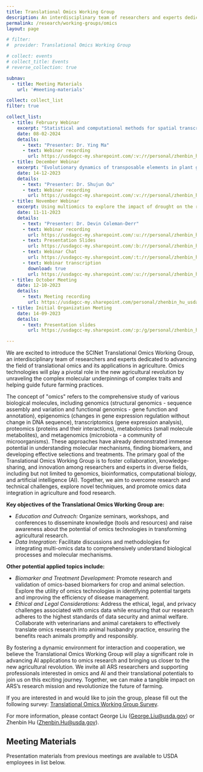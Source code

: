 ```yaml
---
title: Translational Omics Working Group
description: An interdisciplinary team of researchers and experts dedicated to advancing the field of translational omics and its applications in agriculture
permalink: /research/working-groups/omics
layout: page

# filter:
#  provider: Translational Omics Working Group

# collect: events
# collect_title: Events
# reverse_collection: true

subnav:
  - title: Meeting Materials
    url: '#meeting-materials'

collect: collect_list
filter: true

collect_list:
  - title: February Webinar
    excerpt: "Statistical and computational methods for spatial transcriptomics data analysis"
    date: 08-02-2024
    details:
      - text: "Presenter: Dr. Ying Ma"
      - text: Webinar recording
        url: https://usdagcc-my.sharepoint.com/:v:/r/personal/zhenbin_hu_usda_gov/Documents/Yingma_2.8.2024/GMT20240208-155809_Recording_1920x1080.mp4?csf=1&web=1
  - title: December Webinar
    excerpt: "Evolutionary dynamics of transposable elements in plant genomes"
    date: 14-12-2023
    details:
      - text: "Presenter: Dr. Shujun Ou"
      - text: Webinar recording
        url: https://usdagcc-my.sharepoint.com/:v:/r/personal/zhenbin_hu_usda_gov/Documents/Working_group12142023/GMT20231214-160001_Recording_1920x1200.mp4?csf=1&web=1
  - title: November Webinar
    excerpt: Using multiomics to explore the impact of drought on the root microbiome
    date: 11-11-2023
    details: 
      - text: "Presenter: Dr. Devin Coleman-Derr"
      - text: Webinar recording
        url: https://usdagcc-my.sharepoint.com/:u:/r/personal/zhenbin_hu_usda_gov/Documents/Devin_11.9.2023/GMT20231109-160005_Recording.m4a?csf=1&web=1
      - text: Presentation Slides
        url: https://usdagcc-my.sharepoint.com/:b:/r/personal/zhenbin_hu_usda_gov/Documents/Devin_11.9.2023/2023%20SCINet%20%20Seminar.pdf?csf=1&web=1&e=B5l3gF
      - text: Webinar Chat
        url: https://usdagcc-my.sharepoint.com/:t:/r/personal/zhenbin_hu_usda_gov/Documents/Devin_11.9.2023/GMT20231109-160005_Recording.txt?csf=1&web=1&e=RnA2ON
      - text: Webinar transcription
        download: true
        url: https://usdagcc-my.sharepoint.com/:u:/r/personal/zhenbin_hu_usda_gov/Documents/Devin_11.9.2023/GMT20231109-160005_Recording.transcript.vtt?csf=1&web=1&e=fVSYH0
  - title: October Meeting
    date: 12-10-2023
    details: 
      - text: Meeting recording
        url: https://usdagcc-my.sharepoint.com/personal/zhenbin_hu_usda_gov/_layouts/15/stream.aspx?id=%2Fpersonal%2Fzhenbin_hu_usda_gov%2FDocuments%2FGMT20231012-145931_Recording_1920x1200%2Emp4
  - title: Initial Organization Meeting
    date: 14-09-2023
    details: 
      - text: Presentation slides
        url: https://usdagcc-my.sharepoint.com/:p:/g/personal/zhenbin_hu_usda_gov/EY5hplNYaDZAkG4fapkIarAB21t6wlyBXm0djmC65_zLwQ

---
```


We are excited to introduce the SCINet Translational Omics Working Group, an interdisciplinary team of researchers and experts dedicated to advancing the field of translational omics and its applications in agriculture. Omics technologies will play a pivotal role in the new agricultural revolution by unraveling the complex molecular underpinnings of complex traits and helping guide future farming practices. 

The concept of "omics" refers to the comprehensive study of various biological molecules, including genomics (structural genomics - sequence assembly and variation and functional genomics - gene function and annotation), epigenomics (changes in gene expression regulation without change in DNA sequence), transcriptomics (gene expression analysis), proteomics (proteins and their interactions), metabolomics (small molecule metabolites), and metagenomics (microbiota - a community of microorganisms). These approaches have already demonstrated immense potential in understanding molecular mechanisms, finding biomarkers, and developing effective selections and treatments. The primary goal of the Translational Omics Working Group is to foster collaboration, knowledge-sharing, and innovation among researchers and experts in diverse fields, including but not limited to genomics, bioinformatics, computational biology, and artificial intelligence (AI). Together, we aim to overcome research and technical challenges, explore novel techniques, and promote omics data integration in agriculture and food research.


**Key objectives of the Translational Omics Working Group are:**
* *Education and Outreach:* Organize seminars, workshops, and conferences to disseminate knowledge (tools and resources) and raise awareness about the potential of omics technologies in transforming agricultural research.
* *Data Integration:* Facilitate discussions and methodologies for integrating multi-omics data to comprehensively understand biological processes and molecular mechanisms.

**Other potential applied topics include:**
* *Biomarker and Treatment Development:* Promote research and validation of omics-based biomarkers for crop and animal selection. Explore the utility of omics technologies in identifying potential targets and improving the efficiency of disease management.
* *Ethical and Legal Considerations:* Address the ethical, legal, and privacy challenges associated with omics data while ensuring that our research adheres to the highest standards of data security and animal welfare. Collaborate with veterinarians and animal caretakers to effectively translate omics research into animal husbandry practice, ensuring the benefits reach animals promptly and responsibly.

By fostering a dynamic environment for interaction and cooperation, we believe the Translational Omics Working Group will play a significant role in advancing AI applications to omics research and bringing us closer to the new agricultural revolution. We invite all ARS researchers and supporting professionals interested in omics and AI and their translational potentials to join us on this exciting journey. Together, we can make a tangible impact on ARS’s research mission and revolutionize the future of farming.

If you are interested in and would like to join the group, please fill out the following survey: [Translational Omics Working Group Survey](https://forms.office.com/g/a7VFhG0AJD).

For more information, please contact George Liu ([George.Liu@usda.gov](mailto:George.Liu@usda.gov)) or Zhenbin Hu ([Zhenbin.Hu@usda.gov](mailto:Zhenbin.Hu@usda.gov)).


## Meeting Materials

Presentation materials from previous meetings are available to USDA employees in list below.

